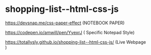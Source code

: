 # shopping-list--html-css-js

https://devsnap.me/css-paper-effect (NOTEBOOK PAPER)

https://codepen.io/amwill/pen/YyexrJ ( Specific Notepad Style)

https://totallysly.github.io/shopping-list--html-css-js/ (Live Webpage  
)
